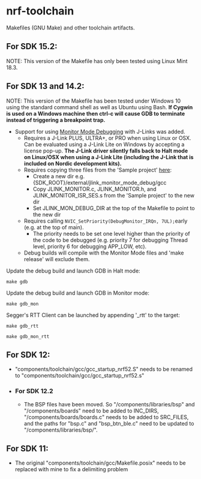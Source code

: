# nrf-toolchain
Makefiles (GNU Make) and other toolchain artifacts.

## For SDK 15.2:
NOTE: This version of the Makefile has only been tested using Linux Mint 18.3.

## For SDK 13 and 14.2:
NOTE: This version of the Makefile has been tested under Windows 10 using the standard command shell as well as Ubuntu using Bash. **If Cygwin is used on a Windows machine then ctrl-c will cause GDB to terminate instead of triggering a breakpoint trap.**
- Support for using [Monitor Mode Debugging](https://devzone.nordicsemi.com/blogs/1088/monitor-mode-debugging-with-j-link-and-gdbeclipse/) with J-Links was added.
  - Requires a J-Link PLUS, ULTRA+, or PRO when using Linux or OSX. Can be evaluated using a J-Link Lite on Windows by accepting a license pop-up. **The J-Link driver silently falls back to Halt mode on Linux/OSX when using a J-Link Lite (including the J-Link that is included on Nordic development kits).**
  - Requires copying three files from the 'Sample project' [here](https://www.segger.com/monitor-mode-debugging.html):
    - Create a new dir e.g. {SDK_ROOT}/external/jlink_monitor_mode_debug/gcc
    - Copy JLINK_MONITOR.c, JLINK_MONITOR.h, and JLINK_MONITOR_ISR_SES.s from the 'Sample project' to the new dir
    - Set JLINK_MON_DEBUG_DIR at the top of the Makefile to point to the new dir
  - Requires calling `NVIC_SetPriority(DebugMonitor_IRQn, 7UL);`early (e.g. at the top of main).
    - The priority needs to be set one level higher than the priority of the code to be debugged (e.g. priority 7 for debugging Thread level, priority 6 for debugging APP_LOW, etc).
  - Debug builds will compile with the Monitor Mode files and 'make release' will exclude them.

Update the debug build and launch GDB in Halt mode:
```
make gdb
```

Update the debug build and launch GDB in Monitor mode:
```
make gdb_mon
```

Segger's RTT Client can be launched by appending '_rtt' to the target:
```
make gdb_rtt
```
```
make gdb_mon_rtt
```

## For SDK 12:
- "components/toolchain/gcc/gcc_startup_nrf52.S" needs to be renamed to "components/toolchain/gcc/gcc_startup_nrf52.s"

- ### For SDK 12.2
  - The BSP files have been moved. So "/components/libraries/bsp" and "/components/boards" need to be added to INC_DIRS, "/components/boards/boards.c" needs to be added to SRC_FILES, and the paths for "bsp.c" and "bsp_btn_ble.c" need to be updated to "/components/libraries/bsp/".

## For SDK 11:
- The original "components/toolchain/gcc/Makefile.posix" needs to be replaced with mine to fix a delimiting problem
